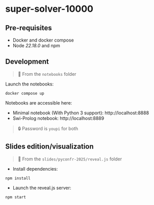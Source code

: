 # super-solver-10000

## Pre-requisites

- Docker and docker compose
- Node _22.18.0_ and npm

## Development

> 📁 From the `notebooks` folder

Launch the notebooks:
```shell
docker compose up
```

Notebooks are accessible here:
- Minimal notebook (With Python 3 support): http://localhost:8888
- Swi-Prolog notebook: http://localhost:8889

> 🔒 Password is `youpi` for both

## Slides edition/visualization

> 📁 From the `slides/pyconfr-2025/reveal.js` folder

- Install dependencies:
```shell
npm install
```

- Launch the reveal.js server:
```shell
npm start
```


